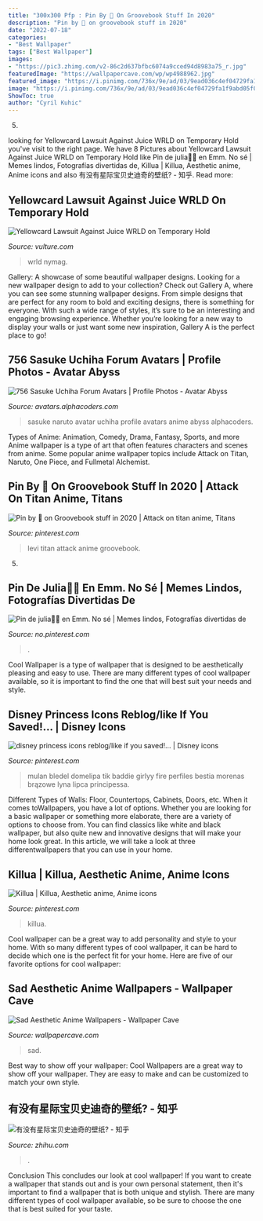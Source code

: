 ```yaml
---
title: "300x300 Pfp : Pin By 🥀 On Groovebook Stuff In 2020"
description: "Pin by 🥀 on groovebook stuff in 2020"
date: "2022-07-18"
categories:
- "Best Wallpaper"
tags: ["Best Wallpaper"]
images:
- "https://pic3.zhimg.com/v2-86c2d637bfbc6074a9cced94d8983a75_r.jpg"
featuredImage: "https://wallpapercave.com/wp/wp4988962.jpg"
featured_image: "https://i.pinimg.com/736x/9e/ad/03/9ead036c4ef04729fa1f9abd05f0d361.jpg"
image: "https://i.pinimg.com/736x/9e/ad/03/9ead036c4ef04729fa1f9abd05f0d361.jpg"
ShowToc: true
author: "Cyril Kuhic"
---
```



5.

	

		
looking for Yellowcard Lawsuit Against Juice WRLD on Temporary Hold you've visit to the right page. We have 8 Pictures about Yellowcard Lawsuit Against Juice WRLD on Temporary Hold like Pin de julia🤍🤍 en Emm. No sé | Memes lindos, Fotografías divertidas de, Killua | Killua, Aesthetic anime, Anime icons and also 有没有星际宝贝史迪奇的壁纸? - 知乎. Read more:
		
    
## Yellowcard Lawsuit Against Juice WRLD On Temporary Hold

<img loading=lazy src="https://pyxis.nymag.com/v1/imgs/9ef/501/a762a64aab0106e5ccdbd0fc4a5b0778d0-30-juice-wrld.1x.rsocial.w1200.jpg" onerror="this.onerror=null;this.src='https://tse4.mm.bing.net/th?id=OIP.TZN8sR4ZkOK19A9JiDpZfQHaD4&amp;pid=15.1';" alt="Yellowcard Lawsuit Against Juice WRLD on Temporary Hold">

_Source: vulture.com_

>wrld nymag. 

	

Gallery: A showcase of some beautiful wallpaper designs.
Looking for a new wallpaper design to add to your collection? Check out Gallery A, where you can see some stunning wallpaper designs. From simple designs that are perfect for any room to bold and exciting designs, there is something for everyone. With such a wide range of styles, it’s sure to be an interesting and engaging browsing experience. Whether you’re looking for a new way to display your walls or just want some new inspiration, Gallery A is the perfect place to go!





	
	
    
## 756 Sasuke Uchiha Forum Avatars | Profile Photos - Avatar Abyss

<img loading=lazy src="https://avatarfiles.alphacoders.com/174/thumb-174881.png" onerror="this.onerror=null;this.src='https://tse2.mm.bing.net/th?id=OIP.qFsAm9BLex_euU0vTCCS_wAAAA&amp;pid=15.1';" alt="756 Sasuke Uchiha Forum Avatars | Profile Photos - Avatar Abyss">

_Source: avatars.alphacoders.com_

>sasuke naruto avatar uchiha profile avatars anime abyss alphacoders. 

	

Types of Anime: Animation, Comedy, Drama, Fantasy, Sports, and more
Anime wallpaper is a type of art that often features characters and scenes from anime. Some popular anime wallpaper topics include Attack on Titan, Naruto, One Piece, and Fullmetal Alchemist.

    
## Pin By 🥀 On Groovebook Stuff In 2020 | Attack On Titan Anime, Titans

<img loading=lazy src="https://i.pinimg.com/736x/20/10/ca/2010cae91ebc498c7aea69983cdee213.jpg" onerror="this.onerror=null;this.src='https://tse2.mm.bing.net/th?id=OIP.NlRUuYnG-XEmcTLTWU0VeQHaHa&amp;pid=15.1';" alt="Pin by 🥀 on Groovebook stuff in 2020 | Attack on titan anime, Titans">

_Source: pinterest.com_

>levi titan attack anime groovebook. 

	

5.

    
## Pin De Julia🤍🤍 En Emm. No Sé | Memes Lindos, Fotografías Divertidas De

<img loading=lazy src="https://i.pinimg.com/736x/8a/72/ac/8a72ac26dafecea456106de712992f17.jpg" onerror="this.onerror=null;this.src='https://tse4.mm.bing.net/th?id=OIP.AnwI34cy3HN800RwmZQksQHaH_&amp;pid=15.1';" alt="Pin de julia🤍🤍 en Emm. No sé | Memes lindos, Fotografías divertidas de">

_Source: no.pinterest.com_

>. 

	

Cool Wallpaper is a type of wallpaper that is designed to be aesthetically pleasing and easy to use. There are many different types of cool wallpaper available, so it is important to find the one that will best suit your needs and style.

    
## Disney Princess Icons Reblog/like If You Saved!... | Disney Icons

<img loading=lazy src="https://i.pinimg.com/736x/57/63/3f/57633f6995f29f2f1e2fa3e3f394d0c5.jpg" onerror="this.onerror=null;this.src='https://tse4.mm.bing.net/th?id=OIP.9iKd67p33YvxOpFqkZHLXQHaHa&amp;pid=15.1';" alt="disney princess icons reblog/like if you saved!... | Disney icons">

_Source: pinterest.com_

>mulan bledel domelipa tik baddie girlyy fire perfiles bestia morenas brązowe lyna lipca principessa. 

	

Different Types of Walls: Floor, Countertops, Cabinets, Doors, etc.
When it comes toWallpapers, you have a lot of options. Whether you are looking for a basic wallpaper or something more elaborate, there are a variety of options to choose from. You can find classics like white and black wallpaper, but also quite new and innovative designs that will make your home look great. In this article, we will take a look at three differentwallpapers that you can use in your home.

    
## Killua | Killua, Aesthetic Anime, Anime Icons

<img loading=lazy src="https://i.pinimg.com/736x/9e/ad/03/9ead036c4ef04729fa1f9abd05f0d361.jpg" onerror="this.onerror=null;this.src='https://tse1.mm.bing.net/th?id=OIP.41S4z5cZoIvJ6d2k-WSt9QAAAA&amp;pid=15.1';" alt="Killua | Killua, Aesthetic anime, Anime icons">

_Source: pinterest.com_

>killua. 

	

Cool wallpaper can be a great way to add personality and style to your home. With so many different types of cool wallpaper, it can be hard to decide which one is the perfect fit for your home. Here are five of our favorite options for cool wallpaper: 

    
## Sad Aesthetic Anime Wallpapers - Wallpaper Cave

<img loading=lazy src="https://wallpapercave.com/wp/wp4988962.jpg" onerror="this.onerror=null;this.src='https://tse1.mm.bing.net/th?id=OIP.YgnFDKFUkF5JBa3-gUnURgHaNK&amp;pid=15.1';" alt="Sad Aesthetic Anime Wallpapers - Wallpaper Cave">

_Source: wallpapercave.com_

>sad. 

	

Best way to show off your wallpaper:
Cool Wallpapers are a great way to show off your wallpaper. They are easy to make and can be customized to match your own style.

    
## 有没有星际宝贝史迪奇的壁纸? - 知乎

<img loading=lazy src="https://pic3.zhimg.com/v2-86c2d637bfbc6074a9cced94d8983a75_r.jpg" onerror="this.onerror=null;this.src='https://tse2.mm.bing.net/th?id=OIP.G7J8ZkpaTANv_bs-ae0UIwHaHa&amp;pid=15.1';" alt="有没有星际宝贝史迪奇的壁纸? - 知乎">

_Source: zhihu.com_

>. 

	

Conclusion
This concludes our look at cool wallpaper! If you want to create a wallpaper that stands out and is your own personal statement, then it's important to find a wallpaper that is both unique and stylish. There are many different types of cool wallpaper available, so be sure to choose the one that is best suited for your taste.

